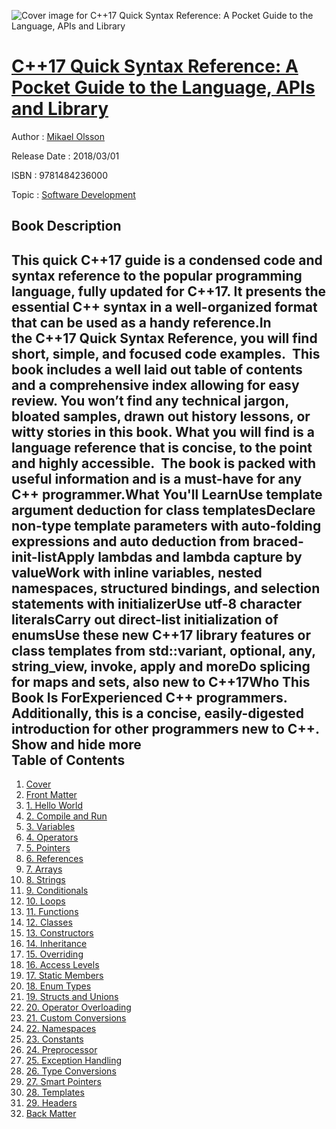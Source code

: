 ![Cover image for C++17 Quick Syntax Reference: A Pocket Guide to the Language, APIs and Library](https://imgdetail.ebookreading.net/cover/cover/data/EB9781484236000.jpg)

[C++17 Quick Syntax Reference: A Pocket Guide to the Language, APIs and Library](https://ebookreading.net/view/book/C%2B%2B17+Quick+Syntax+Reference%3A+A+Pocket+Guide+to+the+Language%2C+APIs+and+Library-EB9781484236000_1.html "C++17 Quick Syntax Reference: A Pocket Guide to the Language, APIs and Library")
====================================================================================================================

Author : [Mikael Olsson](https://ebookreading.net/search/author/Mikael+Olsson)

Release Date : 2018/03/01

ISBN : 9781484236000

Topic : [Software Development](https://ebookreading.net/search/category/software-development)

Book Description
-----------------

 This quick C++17 guide is a condensed code and syntax reference to the popular programming language, fully updated for C++17. It presents the essential C++ syntax in a well-organized format that can be used as a handy reference.In the C++17 Quick Syntax Reference, you will find short, simple, and focused code examples.  This book includes a well laid out table of contents and a comprehensive index allowing for easy review. You won’t find any technical jargon, bloated samples, drawn out history lessons, or witty stories in this book. What you will find is a language reference that is concise, to the point and highly accessible.  The book is packed with useful information and is a must-have for any C++ programmer.What You'll LearnUse template argument deduction for class templatesDeclare non-type template parameters with auto-folding expressions and auto deduction from braced-init-listApply lambdas and lambda capture by valueWork with inline variables, nested namespaces, structured bindings, and selection statements with initializerUse utf-8 character literalsCarry out direct-list initialization of enumsUse these new C++17 library features or class templates from std::variant, optional, any, string_view, invoke, apply and moreDo splicing for maps and sets, also new to C++17Who This Book Is ForExperienced C++ programmers. Additionally, this is a concise, easily-digested introduction for other programmers new to C++.        Show and hide more                
Table of Contents
-----------------

1. [Cover](https://ebookreading.net/view/book/C%2B%2B17+Quick+Syntax+Reference%3A+A+Pocket+Guide+to+the+Language%2C+APIs+and+Library-EB9781484236000_1.html)
1. [Front Matter](https://ebookreading.net/view/book/C%2B%2B17+Quick+Syntax+Reference%3A+A+Pocket+Guide+to+the+Language%2C+APIs+and+Library-EB9781484236000_2.html)
1. [1. Hello World](https://ebookreading.net/view/book/C%2B%2B17+Quick+Syntax+Reference%3A+A+Pocket+Guide+to+the+Language%2C+APIs+and+Library-EB9781484236000_3.html)
1. [2. Compile and Run](https://ebookreading.net/view/book/C%2B%2B17+Quick+Syntax+Reference%3A+A+Pocket+Guide+to+the+Language%2C+APIs+and+Library-EB9781484236000_4.html)
1. [3. Variables](https://ebookreading.net/view/book/C%2B%2B17+Quick+Syntax+Reference%3A+A+Pocket+Guide+to+the+Language%2C+APIs+and+Library-EB9781484236000_5.html)
1. [4. Operators](https://ebookreading.net/view/book/C%2B%2B17+Quick+Syntax+Reference%3A+A+Pocket+Guide+to+the+Language%2C+APIs+and+Library-EB9781484236000_6.html)
1. [5. Pointers](https://ebookreading.net/view/book/C%2B%2B17+Quick+Syntax+Reference%3A+A+Pocket+Guide+to+the+Language%2C+APIs+and+Library-EB9781484236000_7.html)
1. [6. References](https://ebookreading.net/view/book/C%2B%2B17+Quick+Syntax+Reference%3A+A+Pocket+Guide+to+the+Language%2C+APIs+and+Library-EB9781484236000_8.html)
1. [7. Arrays](https://ebookreading.net/view/book/C%2B%2B17+Quick+Syntax+Reference%3A+A+Pocket+Guide+to+the+Language%2C+APIs+and+Library-EB9781484236000_9.html)
1. [8. Strings](https://ebookreading.net/view/book/C%2B%2B17+Quick+Syntax+Reference%3A+A+Pocket+Guide+to+the+Language%2C+APIs+and+Library-EB9781484236000_10.html)
1. [9. Conditionals](https://ebookreading.net/view/book/C%2B%2B17+Quick+Syntax+Reference%3A+A+Pocket+Guide+to+the+Language%2C+APIs+and+Library-EB9781484236000_11.html)
1. [10. Loops](https://ebookreading.net/view/book/C%2B%2B17+Quick+Syntax+Reference%3A+A+Pocket+Guide+to+the+Language%2C+APIs+and+Library-EB9781484236000_12.html)
1. [11. Functions](https://ebookreading.net/view/book/C%2B%2B17+Quick+Syntax+Reference%3A+A+Pocket+Guide+to+the+Language%2C+APIs+and+Library-EB9781484236000_13.html)
1. [12. Classes](https://ebookreading.net/view/book/C%2B%2B17+Quick+Syntax+Reference%3A+A+Pocket+Guide+to+the+Language%2C+APIs+and+Library-EB9781484236000_14.html)
1. [13. Constructors](https://ebookreading.net/view/book/C%2B%2B17+Quick+Syntax+Reference%3A+A+Pocket+Guide+to+the+Language%2C+APIs+and+Library-EB9781484236000_15.html)
1. [14. Inheritance](https://ebookreading.net/view/book/C%2B%2B17+Quick+Syntax+Reference%3A+A+Pocket+Guide+to+the+Language%2C+APIs+and+Library-EB9781484236000_16.html)
1. [15. Overriding](https://ebookreading.net/view/book/C%2B%2B17+Quick+Syntax+Reference%3A+A+Pocket+Guide+to+the+Language%2C+APIs+and+Library-EB9781484236000_17.html)
1. [16. Access Levels](https://ebookreading.net/view/book/C%2B%2B17+Quick+Syntax+Reference%3A+A+Pocket+Guide+to+the+Language%2C+APIs+and+Library-EB9781484236000_18.html)
1. [17. Static Members](https://ebookreading.net/view/book/C%2B%2B17+Quick+Syntax+Reference%3A+A+Pocket+Guide+to+the+Language%2C+APIs+and+Library-EB9781484236000_19.html)
1. [18. Enum Types](https://ebookreading.net/view/book/C%2B%2B17+Quick+Syntax+Reference%3A+A+Pocket+Guide+to+the+Language%2C+APIs+and+Library-EB9781484236000_20.html)
1. [19. Structs and Unions](https://ebookreading.net/view/book/C%2B%2B17+Quick+Syntax+Reference%3A+A+Pocket+Guide+to+the+Language%2C+APIs+and+Library-EB9781484236000_21.html)
1. [20. Operator Overloading](https://ebookreading.net/view/book/C%2B%2B17+Quick+Syntax+Reference%3A+A+Pocket+Guide+to+the+Language%2C+APIs+and+Library-EB9781484236000_22.html)
1. [21. Custom Conversions](https://ebookreading.net/view/book/C%2B%2B17+Quick+Syntax+Reference%3A+A+Pocket+Guide+to+the+Language%2C+APIs+and+Library-EB9781484236000_23.html)
1. [22. Namespaces](https://ebookreading.net/view/book/C%2B%2B17+Quick+Syntax+Reference%3A+A+Pocket+Guide+to+the+Language%2C+APIs+and+Library-EB9781484236000_24.html)
1. [23. Constants](https://ebookreading.net/view/book/C%2B%2B17+Quick+Syntax+Reference%3A+A+Pocket+Guide+to+the+Language%2C+APIs+and+Library-EB9781484236000_25.html)
1. [24. Preprocessor](https://ebookreading.net/view/book/C%2B%2B17+Quick+Syntax+Reference%3A+A+Pocket+Guide+to+the+Language%2C+APIs+and+Library-EB9781484236000_26.html)
1. [25. Exception Handling](https://ebookreading.net/view/book/C%2B%2B17+Quick+Syntax+Reference%3A+A+Pocket+Guide+to+the+Language%2C+APIs+and+Library-EB9781484236000_27.html)
1. [26. Type Conversions](https://ebookreading.net/view/book/C%2B%2B17+Quick+Syntax+Reference%3A+A+Pocket+Guide+to+the+Language%2C+APIs+and+Library-EB9781484236000_28.html)
1. [27. Smart Pointers](https://ebookreading.net/view/book/C%2B%2B17+Quick+Syntax+Reference%3A+A+Pocket+Guide+to+the+Language%2C+APIs+and+Library-EB9781484236000_29.html)
1. [28. Templates](https://ebookreading.net/view/book/C%2B%2B17+Quick+Syntax+Reference%3A+A+Pocket+Guide+to+the+Language%2C+APIs+and+Library-EB9781484236000_30.html)
1. [29. Headers](https://ebookreading.net/view/book/C%2B%2B17+Quick+Syntax+Reference%3A+A+Pocket+Guide+to+the+Language%2C+APIs+and+Library-EB9781484236000_31.html)
1. [Back Matter](https://ebookreading.net/view/book/C%2B%2B17+Quick+Syntax+Reference%3A+A+Pocket+Guide+to+the+Language%2C+APIs+and+Library-EB9781484236000_32.html)
